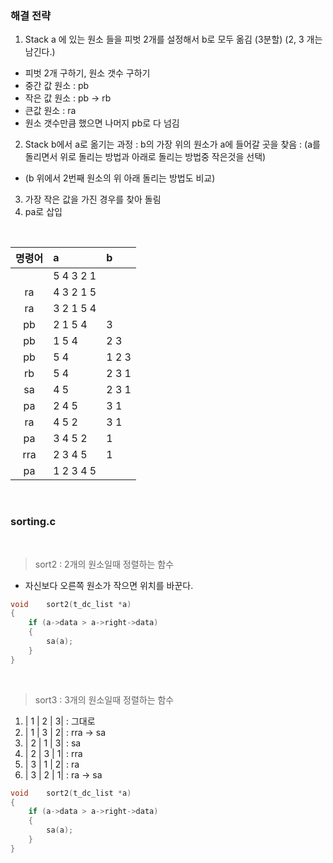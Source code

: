 ### 해결 전략

1. Stack a 에 있는 원소	들을 피벗 2개를 설정해서 b로 모두 옮김 (3분할) (2, 3 개는 남긴다.)
- 피벗 2개 구하기, 원소 갯수 구하기
- 중간 값 원소 : pb
- 작은 값 원소 : pb -> rb
- 큰값 원소 : ra
- 원소 갯수만큼 했으면 나머지 pb로 다 넘김
2. Stack b에서 a로 옮기는 과정 : b의 가장 위의 원소가 a에 들어갈 곳을 찾음 : (a를 돌리면서 위로 돌리는 방법과 아래로 돌리는 방법중 작은것을 선택)
+ (b 위에서 2번째 원소의 위 아래 돌리는 방법도 비교)
3. 가장 작은 값을 가진 경우를 찾아 돌림 
4. pa로 삽입

<br>

| 명령어 | a | b |
|:--:|:--|:--|
|	|5 4 3 2 1	|		|
|ra	|4 3 2 1 5	|		|
|ra	|3 2 1 5 4	|		|
|pb	|2 1 5 4	|3		|<- 3
|pb	|1 5 4		|2 3	|<- 2
|pb	|5 4		|1 2 3	|<- 1
|rb	|5 4		|2 3 1	|
|sa	|4 5		|2 3 1	|
|pa	|2 4 5		|3 1	|
|ra	|4 5 2		|3 1	|
|pa	|3 4 5 2 	|1		|
|rra|2 3 4 5	|1		|
|pa	|1 2 3 4 5	|		|


<br>

### sorting.c

<br>

>sort2 : 2개의 원소일때 정렬하는 함수
- 자신보다 오른쪽 원소가 작으면 위치를 바꾼다.
``` c
void	sort2(t_dc_list *a)
{
	if (a->data > a->right->data)
	{
		sa(a);
	}
}
```

<br>

>sort3 : 3개의 원소일때 정렬하는 함수
1) | 1 | 2 | 3| : 그대로
2) | 1 | 3 | 2| : rra -> sa
3) | 2 | 1 | 3| : sa
4) | 2 | 3 | 1| : rra
5) | 3 | 1 | 2| : ra
6) | 3 | 2 | 1| : ra -> sa

``` c
void	sort2(t_dc_list *a)
{
	if (a->data > a->right->data)
	{
		sa(a);
	}
}
```

<br>